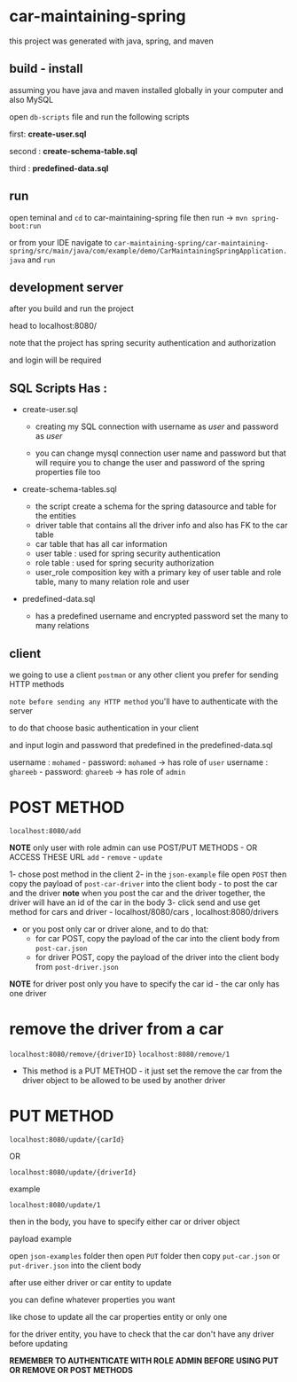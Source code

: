 # car-maintaining-spring

this project was generated with java, spring, and maven

## build - install 

assuming you have java and maven installed globally in your computer and also MySQL 

open `db-scripts` file and run the following scripts 

first: **create-user.sql**

second : **create-schema-table.sql**  

third : **predefined-data.sql**

## run 

open teminal and `cd` to car-maintaining-spring file then run -> `mvn spring-boot:run`

or from your IDE navigate to `car-maintaining-spring/car-maintaining-spring/src/main/java/com/example/demo/CarMaintainingSpringApplication.java` and `run`

## development server 

after you build and run the project

head to localhost:8080/ 

note that the project has spring security authentication and authorization 

and login will be required 

## SQL Scripts Has : 

 - create-user.sql 
    - creating my SQL connection with username as *user* and password as *user*

    - you can change mysql connection user name and password but that will require you to change the user and  password of the spring properties file too 

 - create-schema-tables.sql
    - the script create a schema for the spring datasource and table for the entities 
    - driver table that contains all the driver info and also has FK to the car table  
    - car table that has all car information  
    - user table : used for spring security authentication 
    - role table : used for spring security authorization 
    - user_role composition key with a primary key of user table and role table, many to many relation role and user 

 - predefined-data.sql 
    - has a predefined username and encrypted password set the many to many relations  
 


## client 

we going to use a client `postman` or any other client you prefer for sending HTTP methods

`note before sending any HTTP method` you'll have to authenticate with the server 

to do that choose basic authentication in your client 

and input login and password that predefined in the predefined-data.sql

username : `mohamed` - password: `mohamed` ->  has role of `user` 
username : `ghareeb` - password: `ghareeb` ->  has role of `admin` 

# POST METHOD  

`localhost:8080/add`

**NOTE** only user with role admin can use POST/PUT METHODS - OR ACCESS THESE URL `add` - `remove` - `update`

1- chose post method in the client 
2- in the `json-example` file open `POST` then copy the payload of `post-car-driver` into the client body 
    - to post the car and the driver 
    **note** when you post the car and the driver together, the driver will have an id of the car in the body 
3- click send and use get method for cars and driver  - localhost/8080/cars , localhost:8080/drivers

- or you post only car or driver alone, and to do that:
    - for car POST, copy the payload of the car into the client body from `post-car.json`
    - for driver POST, copy the payload of the driver into the client body from `post-driver.json`

**NOTE**
for driver post only you have to specify the car id - the car only has one driver 

# remove the driver from a car  

`localhost:8080/remove/{driverID}`
`localhost:8080/remove/1`

* This method is a PUT METHOD - it just set the remove the car from the driver object to be allowed to be used by another driver 


# PUT METHOD 

`localhost:8080/update/{carId}`

OR

`localhost:8080/update/{driverId}`

example 

`localhost:8080/update/1`

then in the body, you have to specify either car or driver object 

payload example 

open `json-examples` folder then open `PUT` folder then copy `put-car.json` or `put-driver.json` into the client body 

after use either driver or car entity to update 

you can define whatever properties you want 

like chose to update all the car properties entity or only one 

for the driver entity, you have to check that the car don't have any driver before updating 



**REMEMBER TO AUTHENTICATE WITH ROLE ADMIN BEFORE USING PUT OR REMOVE OR POST METHODS**